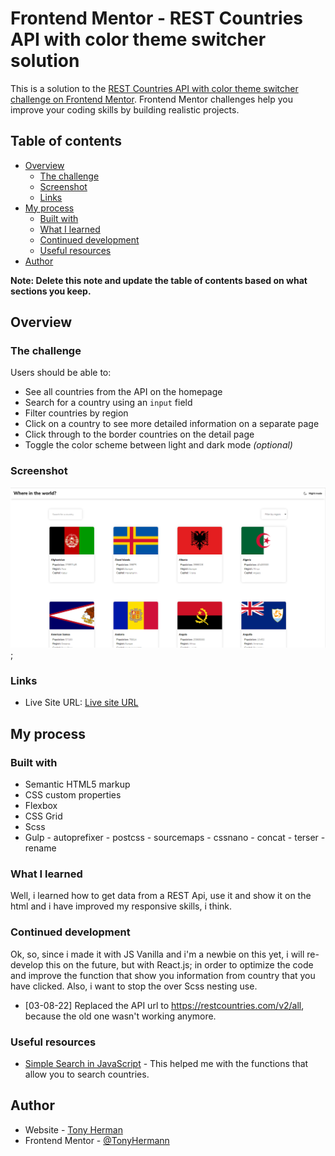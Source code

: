 # Frontend Mentor - REST Countries API with color theme switcher solution

This is a solution to the [REST Countries API with color theme switcher challenge on Frontend Mentor](https://www.frontendmentor.io/challenges/rest-countries-api-with-color-theme-switcher-5cacc469fec04111f7b848ca). Frontend Mentor challenges help you improve your coding skills by building realistic projects. 

## Table of contents

- [Overview](#overview)
  - [The challenge](#the-challenge)
  - [Screenshot](#screenshot)
  - [Links](#links)
- [My process](#my-process)
  - [Built with](#built-with)
  - [What I learned](#what-i-learned)
  - [Continued development](#continued-development)
  - [Useful resources](#useful-resources)
- [Author](#author)

**Note: Delete this note and update the table of contents based on what sections you keep.**

## Overview

### The challenge

Users should be able to:

- See all countries from the API on the homepage
- Search for a country using an `input` field
- Filter countries by region
- Click on a country to see more detailed information on a separate page
- Click through to the border countries on the detail page
- Toggle the color scheme between light and dark mode *(optional)*

### Screenshot

![](./screenshots/screenshot.png);


### Links

- Live Site URL: [Live site URL](https://tonyhermann.github.io/CountriesApiApp/)

## My process

### Built with

- Semantic HTML5 markup
- CSS custom properties
- Flexbox
- CSS Grid
- Scss
- Gulp - autoprefixer - postcss - sourcemaps - cssnano - concat - terser -rename

### What I learned

Well, i learned how to get data from a REST Api, use it and show it on the html and i have improved my 
responsive skills, i think. 

### Continued development

Ok, so, since i made it with JS Vanilla and i'm a newbie on this yet, i will re-develop this on the future, but with React.js; in order to optimize the code and improve the function that show you information from country that you have clicked. Also, i want to stop the over Scss nesting use.
- [03-08-22] Replaced the API url to https://restcountries.com/v2/all, because the old one wasn't working anymore.

### Useful resources

- [Simple Search in JavaScript](https://www.youtube.com/watch?v=SWkPXbQXArk) - This helped me with the functions that allow you to search countries.

## Author

- Website - [Tony Herman](https://github.com/TonyHermann)
- Frontend Mentor - [@TonyHermann](https://www.frontendmentor.io/profile/TonyHermann)

